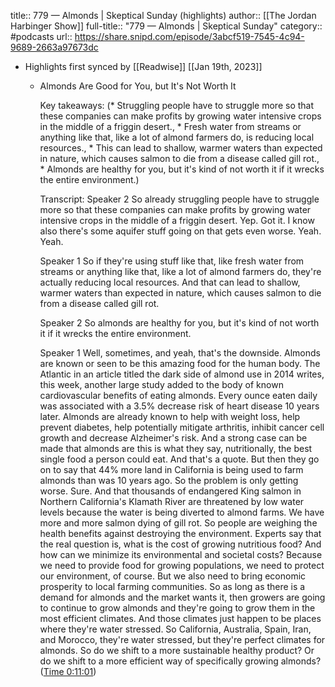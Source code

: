 title:: 779 —  Almonds | Skeptical Sunday (highlights)
author:: [[The Jordan Harbinger Show]]
full-title:: "779 —  Almonds | Skeptical Sunday"
category:: #podcasts
url:: https://share.snipd.com/episode/3abcf519-7545-4c94-9689-2663a97673dc

- Highlights first synced by [[Readwise]] [[Jan 19th, 2023]]
	- Almonds Are Good for You, but It's Not Worth It
	  
	  Key takeaways:
	  (* Struggling people have to struggle more so that these companies can make profits by growing water intensive crops in the middle of a friggin desert., * Fresh water from streams or anything like that, like a lot of almond farmers do, is reducing local resources., * This can lead to shallow, warmer waters than expected in nature, which causes salmon to die from a disease called gill rot., * Almonds are healthy for you, but it's kind of not worth it if it wrecks the entire environment.)
	  
	  Transcript:
	  Speaker 2
	  So already struggling people have to struggle more so that these companies can make profits by growing water intensive crops in the middle of a friggin desert. Yep. Got it. I know also there's some aquifer stuff going on that gets even worse. Yeah. Yeah.
	  
	  Speaker 1
	  So if they're using stuff like that, like fresh water from streams or anything like that, like a lot of almond farmers do, they're actually reducing local resources. And that can lead to shallow, warmer waters than expected in nature, which causes salmon to die from a disease called gill rot.
	  
	  Speaker 2
	  So almonds are healthy for you, but it's kind of not worth it if it wrecks the entire environment.
	  
	  Speaker 1
	  Well, sometimes, and yeah, that's the downside. Almonds are known or seen to be this amazing food for the human body. The Atlantic in an article titled the dark side of almond use in 2014 writes, this week, another large study added to the body of known cardiovascular benefits of eating almonds. Every ounce eaten daily was associated with a 3.5% decrease risk of heart disease 10 years later. Almonds are already known to help with weight loss, help prevent diabetes, help potentially mitigate arthritis, inhibit cancer cell growth and decrease Alzheimer's risk. And a strong case can be made that almonds are this is what they say, nutritionally, the best single food a person could eat. And that's a quote. But then they go on to say that 44% more land in California is being used to farm almonds than was 10 years ago. So the problem is only getting worse. Sure. And that thousands of endangered King salmon in Northern California's Klamath River are threatened by low water levels because the water is being diverted to almond farms. We have more and more salmon dying of gill rot. So people are weighing the health benefits against destroying the environment. Experts say that the real question is, what is the cost of growing nutritious food? And how can we minimize its environmental and societal costs? Because we need to provide food for growing populations, we need to protect our environment, of course. But we also need to bring economic prosperity to local farming communities. So as long as there is a demand for almonds and the market wants it, then growers are going to continue to grow almonds and they're going to grow them in the most efficient climates. And those climates just happen to be places where they're water stressed. So California, Australia, Spain, Iran, and Morocco, they're water stressed, but they're perfect climates for almonds. So do we shift to a more sustainable healthy product? Or do we shift to a more efficient way of specifically growing almonds? ([Time 0:11:01](https://share.snipd.com/snip/ee27dd01-5145-49d4-879b-b251281694d9))
